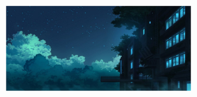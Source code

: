 <div id="header" align="center">
  <img src="https://github.com/Dorrrke/Dorrrke/blob/main/assets/1616538729_32-p-fon-anime-noch-39.jpg"/>
</div>
